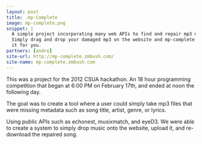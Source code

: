 ```yaml
---
layout: post
title: .mp-Complete
image: mp-complete.png
snippet: |
  A simple project incorporating many web APIs to find and repair mp3 metadata.
  Simply drag and drop your damaged mp3 on the website and mp-complete will fix
  it for you.
partners: [andre]
site-url: http://mp-complete.zmbush.com/
site-name: mp-complete.zmbush.com
---
```

This was a project for the 2012 CSUA hackathon. An 18 hour programming
competition that began at 6:00 PM on February 17th, and ended at noon the
following day. 

The goal was to create a tool where a user could simply take mp3 files that were
missing metadata such as song title, artist, genre, or lyrics. 

Using public APIs such as echonest, musixmatch, and eyeD3. We were able to
create a system to simply drop music onto the website, upload it, and
re-download the repaired song. 
